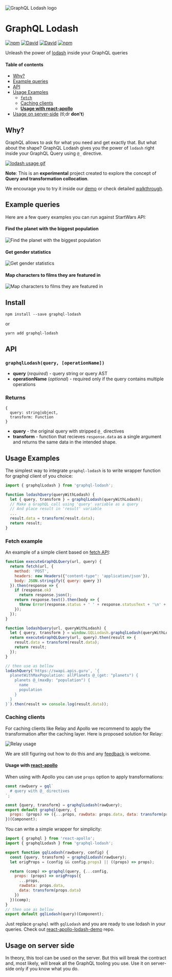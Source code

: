![GraphQL Lodash logo](docs/gqlodash-logo.png)

# GraphQL Lodash
[![npm](https://img.shields.io/npm/v/graphql-lodash.svg)](https://www.npmjs.com/package/graphql-lodash) [![David](https://img.shields.io/david/APIs-guru/graphql-lodash.svg)](https://david-dm.org/APIs-guru/graphql-lodash)
[![David](https://img.shields.io/david/dev/APIs-guru/graphql-lodash.svg)](https://david-dm.org/APIs-guru/graphql-lodash?type=dev)
[![npm](https://img.shields.io/npm/l/graphql-lodash.svg)](https://github.com/APIs-guru/graphql-lodash/blob/master/LICENSE)

Unleash the power of [lodash](https://lodash.com/) inside your GraphQL queries

#### Table of contents
- [Why?](#why)
- [Example queries](#example-queries)
- [API](#api)
- [Usage Examples](#usage-examples)
  - [`fetch`](#fetch-example)
  - [Caching clients](#caching-clients)
  - [**Usage with react-apollo**](#usage-with-react-apollo)
- [Usage on server-side](#usage-on-server-side) (tl;dr **don't**)

## Why?
GraphQL allows to ask for what you need and get exactly that. But what about the shape?
GraphQL Lodash gives you the power of `lodash` right inside your GraphQL Query using `@_` directive.

[![lodash usage gif](docs/lodash.gif)](https://apis.guru/graphql-lodash/)

**Note**: This is an **experimental** project created to explore the concept of **Query and transformation collocation**.

We encourage you to try it inside our [demo](https://apis.guru/graphql-lodash/) or check detailed [walkthrough](https://docs.google.com/presentation/d/1aBXjC98hfYrbjUKlWGFMWgAMh9FcxeW_w97uatNYXls/pub?start=false&loop=false&delayms=3000).

## Example queries
Here are a few query examples you can run against StartWars API:

#### Find the planet with the biggest population
![Find the planet with the biggest population](docs/planet_with_max_population.png)
#### Get gender statistics
![Get gender statistics](docs/gender_stats.png)
#### Map characters to films they are featured in
![Map characters to films they are featured in](docs/people_to_films.png)

## Install

    npm install --save graphql-lodash
or

    yarn add graphql-lodash

## API

### `graphqlLodash(query, [operationName])`

- **query** (_required_) - query string or query AST
- **operationName** (_optional_) - required only if the query contains multiple operations

### Returns
```
{
  query: string|object,
  transform: Function
}
```
- **query** - the original query with stripped `@_` directives
- **transform** - function that recieves `response.data` as a single argument and returns
the same data in the intended shape.



## Usage Examples

The simplest way to integrate `graphql-lodash` is to write wrapper function for graphql client of you choice:
```js
import { graphqlLodash } from 'graphql-lodash';

function lodashQuery(queryWithLodash) {
  let { query, transform } = graphqlLodash(queryWithLodash);
  // Make a GraphQL call using 'query' variable as a query
  // And place result in 'result' variable
  ...
  result.data = transform(result.data);
  return result;
}
```

### Fetch example
An example of a simple client based on [fetch API](https://developer.mozilla.org/en/docs/Web/API/Fetch_API):
```js
function executeGraphQLQuery(url, query) {
  return fetch(url, {
    method: 'POST',
    headers: new Headers({"content-type": 'application/json'}),
    body: JSON.stringify({ query: query })
  }).then(response => {
    if (response.ok)
      return response.json();
    return response.text().then(body => {
      throw Error(response.status + ' ' + response.statusText + '\n' + body);
    });
  });
}

function lodashQuery(url, queryWithLodash) {
  let { query, transform } = window.GQLLodash.graphqlLodash(queryWithLodash);
  return executeGraphQLQuery(url, query).then(result => {
    result.data = transform(result.data);
    return result;
  });
}

// then use as bellow
lodashQuery('https://swapi.apis.guru', `{
  planetWithMaxPopulation: allPlanets @_(get: "planets") {
    planets @_(maxBy: "population") {
      name
      population
    }
  }
}`).then(result => console.log(result.data));
```

### Caching clients
For caching clients like Relay and Apollo we recommend to apply the transformation after the caching layer.
Here is proposed solution for Relay:

![Relay usage](docs/relay-architecture.png)

We are still figuring out how to do this and any [feedback](https://github.com/APIs-guru/graphql-lodash/issues/new) is welcome.

#### Usage with [react-apollo](https://github.com/apollographql/react-apollo)

When using with Apollo you can use `props` option to apply transformations:

```js
const rawQuery = gql`
  # query with @_ directives
`;

const {query, transform} = graphqlLodash(rawQuery);
export default graphql(query, {
  props: (props) => ({...props, rawData: props.data, data: transform(props.data)})
})(Component);
```

You can write a simple wrapper for simplicity:

```js
import { graphql } from 'react-apollo';
import { graphqlLodash } from 'graphql-lodash';

export function gqlLodash(rawQuery, config) {
  const {query, transform} = graphqlLodash(rawQuery);
  let origProps = (config && config.props) || ((props) => props);

  return (comp) => graphql(query, {...config,
    props: (props) => origProps({
      ...props,
      rawData: props.data,
      data: transform(props.data)
    })
  })(comp);
}
// then use as bellow
export default gqlLodash(query)(Component);
```

Just replace `graphql` with `gqlLodash` and you are ready to use lodash in your queries.
Check out [react-apollo-lodash-demo](https://github.com/APIs-guru/react-apollo-lodash-demo) repo.

## Usage on server side

In theory, this tool can be used on the server. But this will break the contract and, most likely,
will break all the GraphQL tooling you use. Use it on server-side only if you know what you do.
